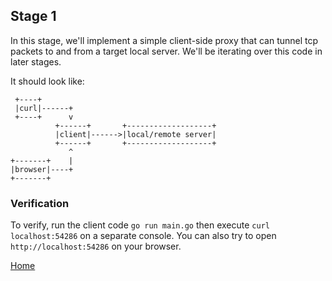 ## Stage 1

In this stage, we'll implement a simple client-side proxy that can tunnel tcp packets to and from a target local server. We'll be iterating over this code in later stages.

It should look like:

```
 +----+
 |curl|------+
 +----+      v
          +------+       +-------------------+
          |client|------>|local/remote server|
          +------+       +-------------------+
             ^
+-------+    |
|browser|----+
+-------+
```

### Verification

To verify, run the client code `go run main.go` then execute `curl localhost:54286` on a separate console. You can also try to open `http://localhost:54286` on your browser.

[Home](../README.md)
